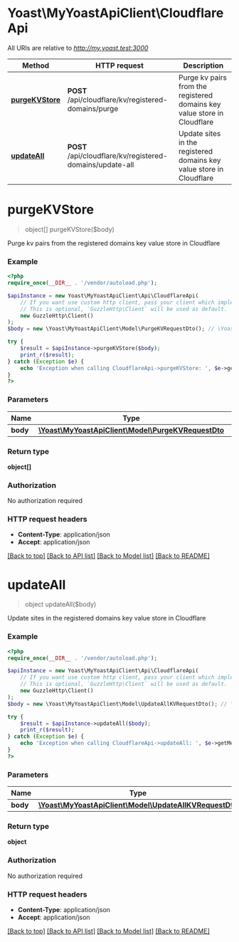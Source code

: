 # Yoast\MyYoastApiClient\CloudflareApi

All URIs are relative to *http://my.yoast.test:3000*

Method | HTTP request | Description
------------- | ------------- | -------------
[**purgeKVStore**](CloudflareApi.md#purgekvstore) | **POST** /api/cloudflare/kv/registered-domains/purge | Purge kv pairs from the registered domains key value store in Cloudflare
[**updateAll**](CloudflareApi.md#updateall) | **POST** /api/cloudflare/kv/registered-domains/update-all | Update sites in the registered domains key value store in Cloudflare

# **purgeKVStore**
> object[] purgeKVStore($body)

Purge kv pairs from the registered domains key value store in Cloudflare

### Example
```php
<?php
require_once(__DIR__ . '/vendor/autoload.php');

$apiInstance = new Yoast\MyYoastApiClient\Api\CloudflareApi(
    // If you want use custom http client, pass your client which implements `GuzzleHttp\ClientInterface`.
    // This is optional, `GuzzleHttp\Client` will be used as default.
    new GuzzleHttp\Client()
);
$body = new \Yoast\MyYoastApiClient\Model\PurgeKVRequestDto(); // \Yoast\MyYoastApiClient\Model\PurgeKVRequestDto | 

try {
    $result = $apiInstance->purgeKVStore($body);
    print_r($result);
} catch (Exception $e) {
    echo 'Exception when calling CloudflareApi->purgeKVStore: ', $e->getMessage(), PHP_EOL;
}
?>
```

### Parameters

Name | Type | Description  | Notes
------------- | ------------- | ------------- | -------------
 **body** | [**\Yoast\MyYoastApiClient\Model\PurgeKVRequestDto**](../Model/PurgeKVRequestDto.md)|  |

### Return type

**object[]**

### Authorization

No authorization required

### HTTP request headers

 - **Content-Type**: application/json
 - **Accept**: application/json

[[Back to top]](#) [[Back to API list]](../../README.md#documentation-for-api-endpoints) [[Back to Model list]](../../README.md#documentation-for-models) [[Back to README]](../../README.md)

# **updateAll**
> object updateAll($body)

Update sites in the registered domains key value store in Cloudflare

### Example
```php
<?php
require_once(__DIR__ . '/vendor/autoload.php');

$apiInstance = new Yoast\MyYoastApiClient\Api\CloudflareApi(
    // If you want use custom http client, pass your client which implements `GuzzleHttp\ClientInterface`.
    // This is optional, `GuzzleHttp\Client` will be used as default.
    new GuzzleHttp\Client()
);
$body = new \Yoast\MyYoastApiClient\Model\UpdateAllKVRequestDto(); // \Yoast\MyYoastApiClient\Model\UpdateAllKVRequestDto | 

try {
    $result = $apiInstance->updateAll($body);
    print_r($result);
} catch (Exception $e) {
    echo 'Exception when calling CloudflareApi->updateAll: ', $e->getMessage(), PHP_EOL;
}
?>
```

### Parameters

Name | Type | Description  | Notes
------------- | ------------- | ------------- | -------------
 **body** | [**\Yoast\MyYoastApiClient\Model\UpdateAllKVRequestDto**](../Model/UpdateAllKVRequestDto.md)|  |

### Return type

**object**

### Authorization

No authorization required

### HTTP request headers

 - **Content-Type**: application/json
 - **Accept**: application/json

[[Back to top]](#) [[Back to API list]](../../README.md#documentation-for-api-endpoints) [[Back to Model list]](../../README.md#documentation-for-models) [[Back to README]](../../README.md)

